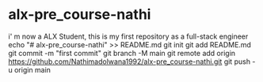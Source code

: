 # alx-pre_course-nathi
i' m now a ALX Student, this is my first repository as a full-stack engineer
echo "# alx-pre_course-nathi" >> README.md
git init
git add README.md
git commit -m "first commit"
git branch -M main
git remote add origin https://github.com/Nathimadolwana1992/alx-pre_course-nathi.git
git push -u origin main
